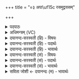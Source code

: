 +++
title = "०३ अपा\uf15c रसमुद्वयसम्"

+++
<details><summary>पदपाठः</summary>

अ॒पाम्। रस॑म्। उद्व॑यस॒मित्युत्ऽवय॑सम्। सूर्ये॑। सन्त॑म्। स॒माहि॑त॒मिति॑ स॒म्ऽआहि॑तम्। अ॒पाम्। रस॑स्य। यः। रसः॑। तम्। वः॒। गृ॒ह्णा॒मि॒। उ॒त्त॒ममित्यु॑त्ऽत॒मम्। उ॒प॒या॒मगृ॑हीत॒ इत्यु॑पया॒मऽगृ॑हीतः। अ॒सि॒। इन्द्रा॑य। त्वा॒। जुष्ट॑म्। गृ॒ह्णा॒मि॒। ए॒षः। ते॒। योनिः॑। इन्द्रा॑य। त्वा। जुष्ट॑तम॒मिति॒ जुष्ट॑ऽतमम्। ३।
</details>

<details><summary>अधिमन्त्रम् (VC)</summary>

- सम्राड् देवता
- तापस ऋषिः
- निचृद् अति शक्वरी
- पञ्चमः
</details>

<details><summary>दयानन्द-सरस्वती (हि) - विषयः</summary>

फिर प्रजाजनों को कैसा पुरुष राजा मानना चाहिये, यह विषय अगले मन्त्र में कहा है ॥
</details>

<details><summary>दयानन्द-सरस्वती (हि) - पदार्थः</summary>

पदार्थान्वयभाषाः -  हे राजन् ! मैं (इन्द्राय) ऐश्वर्य्यप्राप्ति के लिये (वः) तुम्हारे लिये (सूर्य्ये) सूर्य के प्रकाश में (सन्तम्) वर्त्तमान (समाहितम्) सर्व प्रकार चारों ओर धारण किये (उद्वयसम्) उत्कृष्ट जीवन के हेतु (अपाम्) जलों के (रसम्) सार का ग्रहण करता हूँ, (यः) जो (अपाम्) जलों के (रसस्य) सार का (रसः) वीर्य धातु है, (तम्) उस (उत्तमम्) कल्याणकारक रस का तुम्हारे लिये (गृह्णामि) स्वीकार करता हूँ, जो आप (उपयामगृहीतः) साधन तथा उपसाधनों से स्वीकार किये गये (असि) हो, उस (इन्द्राय) परमेश्वर की प्राप्ति के लिये (जुष्टम्) प्रीतिपूर्वक वर्त्तनेवाले आप का (गृह्णामि) ग्रहण करता हूँ, जिस (ते) आप का (एषः) यह (योनिः) घर है, उस (जुष्टतमम्) अत्यन्त सेवनीय (त्वा) आप को (इन्द्राय) परम सुख होने के लिये (गृह्णामि) ग्रहण करता हूँ ॥३॥
</details>

<details><summary>दयानन्द-सरस्वती (हि) - भावार्थः</summary>

भावार्थभाषाः -  राजा को चाहिये कि अपने नौकर प्रजापुरुषों को शरीर और आत्मा के बल बढ़ाने के लिये ब्रह्मचर्य, ओषधि, विद्या और योगाभ्यास के सेवन में नियुक्त करे, जिससे सब मनुष्य रोगरहित होकर पुरुषार्थी होवें ॥३॥
</details>

<details><summary>दयानन्द-सरस्वती (सं) - विषयः</summary>

पुनः प्रजाजनैः कथंभूतो जनो राजा माननीय इत्युपदिश्यते ॥
</details>

<details><summary>दयानन्द-सरस्वती (सं) - पदार्थः</summary>

पदार्थान्वयभाषाः -  हे राजन्नहमिन्द्राय वः सूर्य्ये सन्तं समाहितमुद्वयसमपां रसं गृह्णामि। योऽपां रसस्य रसस्तमुत्तमं वो गृह्णामि, यस्यैष ते योनिरस्ति तमिन्द्राय जुष्टतमं त्वा गृह्णामि ॥३॥
</details>

<details><summary>दयानन्द-सरस्वती (सं) - भावार्थः</summary>

भावार्थभाषाः -  राजा स्वभृत्यप्रजाजनान् शरीरात्मबलवर्धनाय ब्रह्मचर्य्यौषधविद्यायोगाभ्याससेवने नियुञ्जीत, यतः सर्वे रोगरहिताः सन्तः पुरुषार्थिनः स्युः ॥३॥
</details>

<details><summary>सविता जोशी ← दयानन्दः (म) - भावार्थः</summary>

भावार्थभाषाः -  राजाने शरीर व आत्म्याचे बल वाढविण्यासाठी राज्यातील कर्मचाऱ्यांना ब्रह्मचर्य, औषधविद्या व योगाभ्यासात युक्त करावे, त्यामुळे सर्व माणसे रोगरहित व पुरुषार्थी होतील.
</details>